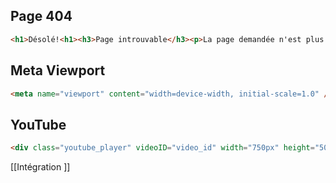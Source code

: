 ## Page 404 
```html
<h1>Désolé!<h1><h3>Page introuvable</h3><p>La page demandée n'est plus disponible.<br>Elle a peut-être été supprimée ou déplacée</p>
```

## Meta Viewport

```html
<meta name="viewport" content="width=device-width, initial-scale=1.0" />
```


## YouTube 
```html
<div class="youtube_player" videoID="video_id" width="750px" height="500px" theme="light" rel="1" controls="1" showinfo="1" autoplay="0" mute="0"></div>
```
[[Intégration ]]